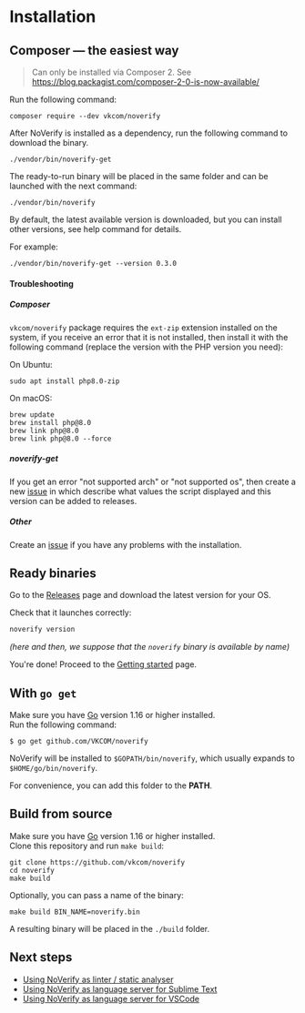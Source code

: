 # Installation

## Composer — the easiest way

> Can only be installed via Composer 2. See https://blog.packagist.com/composer-2-0-is-now-available/

Run the following command:

```shell
composer require --dev vkcom/noverify
```

After NoVerify is installed as a dependency, run the following command to download the binary.

```shell
./vendor/bin/noverify-get
```

The ready-to-run binary will be placed in the same folder and can be launched with the next command:

```shell
./vendor/bin/noverify
```

By default, the latest available version is downloaded, but you can install other versions, see help command for details.

For example:

```shell
./vendor/bin/noverify-get --version 0.3.0
```

#### Troubleshooting

##### Composer

`vkcom/noverify` package requires the `ext-zip` extension installed on the system, if you receive an error that it is not installed, then install it with the following command (replace the version with the PHP version you need):

On Ubuntu:

```
sudo apt install php8.0-zip
```

On macOS:

```
brew update
brew install php@8.0
brew link php@8.0
brew link php@8.0 --force
```

##### noverify-get

If you get an error "not supported arch" or "not supported os", then create a new [issue](https://github.com/VKCOM/noverify/issues/new) in which describe what values the script displayed and this version can be added to releases.

##### Other

Create an [issue](https://github.com/VKCOM/noverify/issues/new) if you have any problems with the installation.

## Ready binaries

Go to the [Releases](https://github.com/vkcom/noverify/releases) page and download the latest version for your OS.

Check that it launches correctly:

```bash
noverify version
```

*(here and then, we suppose that the `noverify` binary is available by name)*

You're done! Proceed to the [Getting started](/docs/getting_started.md) page.

## With `go get`

Make sure you have [Go](https://golang.org/dl/) version 1.16 or higher installed.  
Run the following command:

```shell
$ go get github.com/VKCOM/noverify
```

NoVerify will be installed to `$GOPATH/bin/noverify`, which usually expands to `$HOME/go/bin/noverify`.

For convenience, you can add this folder to the **PATH**.

## Build from source

Make sure you have [Go](https://golang.org/dl/) version 1.16 or higher installed.  
Clone this repository and run `make build`:

```shell
git clone https://github.com/vkcom/noverify
cd noverify
make build
```

Optionally, you can pass a name of the binary:

```shell
make build BIN_NAME=noverify.bin
```

A resulting binary will be placed in the `./build` folder.

## Next steps

- [Using NoVerify as linter / static analyser](/docs/getting_started.md)
- [Using NoVerify as language server for Sublime Text](sublime-plugin.md)
- [Using NoVerify as language server for VSCode](vscode-plugin.md)